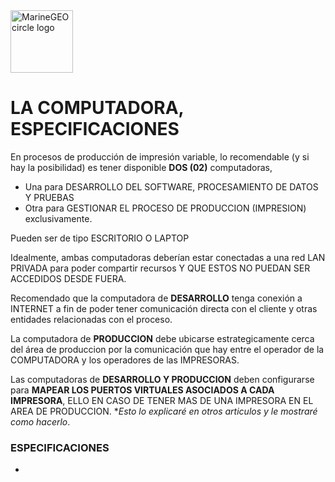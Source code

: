 <img src="https://document-export.canva.com/nci4g/DAEicSnci4g/311/thumbnail/0001-3477157111.png?X-Amz-Algorithm=AWS4-HMAC-SHA256&X-Amz-Credential=AKIAQYCGKMUHWDTJW6UD%2F20211108%2Fus-east-1%2Fs3%2Faws4_request&X-Amz-Date=20211108T223111Z&X-Amz-Expires=73787&X-Amz-Signature=6d4370eff4f755709a4473151df2a5eda7dfed856dd9836fef40565c4e20f5d1&X-Amz-SignedHeaders=host&response-expires=Tue%2C%2009%20Nov%202021%2019%3A00%3A58%20GMT" alt="MarineGEO circle logo" style="height: 100px; width:100px;"/>

# LA COMPUTADORA, ESPECIFICACIONES

En procesos de producción de impresión variable, lo recomendable (y si hay la posibilidad) es tener disponible **DOS (02)** computadoras, 
  - Una para DESARROLLO DEL SOFTWARE, PROCESAMIENTO DE DATOS Y PRUEBAS 
  - Otra para GESTIONAR EL PROCESO DE PRODUCCION (IMPRESION) exclusivamente.

Pueden ser de tipo ESCRITORIO O LAPTOP

Idealmente, ambas computadoras deberían estar conectadas a una red LAN PRIVADA para poder compartir recursos Y QUE ESTOS NO PUEDAN SER ACCEDIDOS DESDE FUERA.

Recomendado que la computadora de **DESARROLLO** tenga conexión a INTERNET a fin de poder tener comunicación directa con el cliente y otras entidades relacionadas con el proceso.

La computadora de **PRODUCCION** debe ubicarse estrategicamente cerca del área de produccion por la comunicación que hay entre el operador de la COMPUTADORA y los operadores de las IMPRESORAS.

Las computadoras de **DESARROLLO Y PRODUCCION** deben configurarse  para **MAPEAR LOS PUERTOS VIRTUALES ASOCIADOS A CADA IMPRESORA**, ELLO EN CASO DE TENER MAS DE UNA IMPRESORA EN EL AREA DE PRODUCCION. **Esto lo explicaré en otros articulos y le mostraré como hacerlo*.

### ESPECIFICACIONES

  -  

